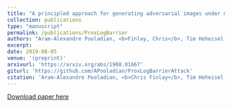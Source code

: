 ```yaml
---
title: "A principled approach for generating adversarial images under non-smooth dissimilarity metrics"
collection: publications
type: "manuscript"
permalink: /publications/ProxLogBarrier
authors: "Aram-Alexandre Pooladian, <b>Finlay, Chris</b>, Tim Hoheisel, and Adam M. Oberman"
excerpt: 
date: 2019-08-05
venue: '(preprint)'
arxivurl: 'https://arxiv.org/abs/1908.01667'
giturl: 'https://github.com/APooladian/ProxLogBarrierAttack'
citation: 'Aram-Alexandre Pooladian, <b>Chris Finlay</b>, Tim Hoheisel, and Adam M. Oberman. &quot;A principled approach for generating adversarial images under non-smooth dissimilarity metrics.&quot; <i>arXiv preprint arXiv:1908.01667</i> (2019).'
---
```


[Download paper here]({{site.url}}/files/publications/ProxLogBarrier.pdf)
